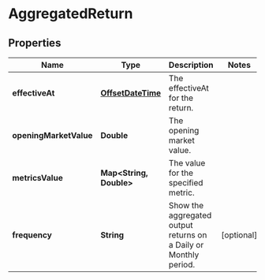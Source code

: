 

# AggregatedReturn

## Properties

Name | Type | Description | Notes
------------ | ------------- | ------------- | -------------
**effectiveAt** | [**OffsetDateTime**](OffsetDateTime.md) | The effectiveAt for the return. | 
**openingMarketValue** | **Double** | The opening market value. | 
**metricsValue** | **Map&lt;String, Double&gt;** | The value for the specified metric. | 
**frequency** | **String** | Show the aggregated output returns on a Daily or Monthly period. |  [optional]



